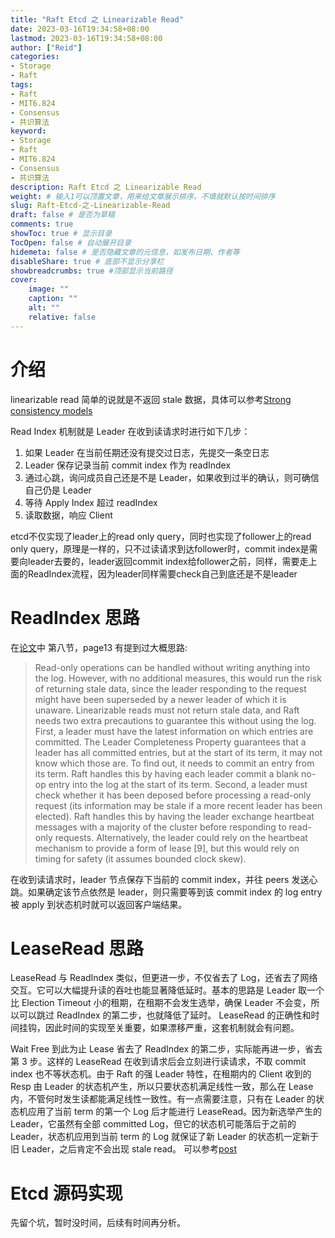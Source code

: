 ```yaml
---
title: "Raft Etcd 之 Linearizable Read"
date: 2023-03-16T19:34:58+08:00
lastmod: 2023-03-16T19:34:58+08:00
author: ["Reid"]
categories: 
- Storage
- Raft
tags: 
- Raft
- MIT6.824
- Consensus
- 共识算法
keyword:
- Storage
- Raft
- MIT6.824
- Consensus
- 共识算法
description: Raft Etcd 之 Linearizable Read
weight: # 输入1可以顶置文章，用来给文章展示排序，不填就默认按时间排序
slug: Raft-Etcd-之-Linearizable-Read
draft: false # 是否为草稿
comments: true
showToc: true # 显示目录
TocOpen: false # 自动展开目录
hidemeta: false # 是否隐藏文章的元信息，如发布日期、作者等
disableShare: true # 底部不显示分享栏
showbreadcrumbs: true #顶部显示当前路径
cover:
    image: ""
    caption: ""
    alt: ""
    relative: false
---
```



# 介绍
linearizable read 简单的说就是不返回 stale 数据，具体可以参考[Strong consistency models](https://aphyr.com/posts/313-strong-consistency-models)

Read Index 机制就是 Leader 在收到读请求时进行如下几步：
1. 如果 Leader 在当前任期还没有提交过日志，先提交一条空日志
2. Leader 保存记录当前 commit index 作为 readIndex
3. 通过心跳，询问成员自己还是不是 Leader，如果收到过半的确认，则可确信自己仍是 Leader
4. 等待 Apply Index 超过 readIndex
5. 读取数据，响应 Client

etcd不仅实现了leader上的read only query，同时也实现了follower上的read only query，原理是一样的，只不过读请求到达follower时，commit index是需要向leader去要的，leader返回commit index给follower之前，同样，需要走上面的ReadIndex流程，因为leader同样需要check自己到底还是不是leader

# ReadIndex 思路
在[论文](https://raft.github.io/raft.pdf)中 第八节，page13 有提到过大概思路:
>Read-only operations can be handled without writing anything into the log. However, with no additional measures, this would run the risk of returning stale data, since the leader responding to the request might have been superseded by a newer leader of which it is unaware. Linearizable reads must not return stale data, and Raft needs two extra precautions to guarantee this without using the log. First, a leader must have the latest information on which entries are committed. The Leader Completeness Property guarantees that a leader has all committed entries, but at the start of its term, it may not know which those are. To find out, it needs to commit an entry from its term. Raft handles this by having each leader commit a blank no-op entry into the log at the start of its term. Second, a leader must check whether it has been deposed before processing a read-only request (its information may be stale if a more recent leader has been elected). Raft handles this by having the leader exchange heartbeat messages with a majority of the cluster before responding to read-only requests. Alternatively, the leader could rely on the heartbeat mechanism to provide a form of lease [9], but this would rely on timing for safety (it assumes bounded clock skew).

在收到读请求时，leader 节点保存下当前的 commit index，并往 peers 发送心跳。如果确定该节点依然是 leader，则只需要等到该 commit index 的 log entry 被 apply 到状态机时就可以返回客户端结果。

# LeaseRead 思路
LeaseRead 与 ReadIndex 类似，但更进一步，不仅省去了 Log，还省去了网络交互。它可以大幅提升读的吞吐也能显著降低延时。基本的思路是 Leader 取一个比 Election Timeout 小的租期，在租期不会发生选举，确保 Leader 不会变，所以可以跳过 ReadIndex 的第二步，也就降低了延时。 LeaseRead 的正确性和时间挂钩，因此时间的实现至关重要，如果漂移严重，这套机制就会有问题。

Wait Free
到此为止 Lease 省去了 ReadIndex 的第二步，实际能再进一步，省去第 3 步。这样的 LeaseRead 在收到请求后会立刻进行读请求，不取 commit index 也不等状态机。由于 Raft 的强 Leader 特性，在租期内的 Client 收到的 Resp 由 Leader 的状态机产生，所以只要状态机满足线性一致，那么在 Lease 内，不管何时发生读都能满足线性一致性。有一点需要注意，只有在 Leader 的状态机应用了当前 term 的第一个 Log 后才能进行 LeaseRead。因为新选举产生的 Leader，它虽然有全部 committed Log，但它的状态机可能落后于之前的 Leader，状态机应用到当前 term 的 Log 就保证了新 Leader 的状态机一定新于旧 Leader，之后肯定不会出现 stale read。
可以参考[post](https://cn.pingcap.com/blog/linearizability-and-raft#%E7%BA%BF%E6%80%A7%E4%B8%80%E8%87%B4%E6%80%A7%E5%92%8C-raft)

# Etcd 源码实现
先留个坑，暂时没时间，后续有时间再分析。